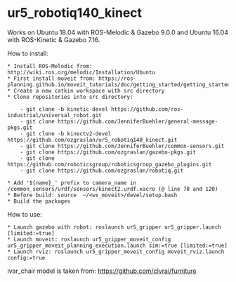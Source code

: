 # ur5_robotiq140_kinect

Works on Ubuntu 18.04 with ROS-Melodic & Gazebo 9.0.0 and Ubuntu 16.04 with ROS-Kinetic & Gazebo 7.16.

How to install:

    * Install ROS-Melodic from: http://wiki.ros.org/melodic/Installation/Ubuntu
    * First install moveit from: https://ros-planning.github.io/moveit_tutorials/doc/getting_started/getting_started.html
    * Create a new catkin workspace with src directory
    * Clone repositories into src directory: 
    
        - git clone -b kinetic-devel https://github.com/ros-industrial/universal_robot.git
        - git clone https://github.com/JenniferBuehler/general-message-pkgs.git
        - git clone -b kinectv2-devel https://github.com/ozgraslan/ur5_robotiq140_kinect.git
        - git clone https://github.com/JenniferBuehler/common-sensors.git
        - git clone https://github.com/ozgraslan/gazebo-pkgs.git
        - git clone https://github.com/roboticsgroup/roboticsgroup_gazebo_plugins.git
        - git clone https://github.com/ozgraslan/robotiq.git

    * Add '${name}_' prefix to camera_name in /common_sensors/urdf/sensors/kinect2.urdf.xacro (@ line 78 and 120)    
    * Before build: source  ~/<ws_moveit>/devel/setup.bash
    * Build the packages


How to use:

    * Launch gazebo with robot: roslaunch ur5_gripper ur5_gripper.launch [limited:=true]
    * Launch moveit: roslaunch ur5_gripper_moveit_config ur5_gripper_moveit_planning_execution.launch sim:=true [limited:=true]
    * Launch rviz: roslaunch ur5_gripper_moveit_config moveit_rviz.launch config:=true

ivar_chair model is taken from: https://github.com/clvrai/furniture
